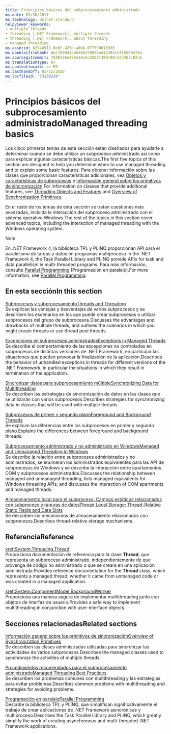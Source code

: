 ```yaml
---
title: Principios básicos del subprocesamiento administrado
ms.date: 03/30/2017
ms.technology: dotnet-standard
helpviewer_keywords:
- multiple threads
- threading [.NET Framework], multiple threads
- threading [.NET Framework], about threading
- managed threading
ms.assetid: b2944911-0e8f-427d-a8bb-077550618935
ms.openlocfilehash: bec769043ab630b37609bed12302ceff5b90474a
ms.sourcegitcommit: 7588136e355e10cbc2582f389c90c127363c02a5
ms.translationtype: HT
ms.contentlocale: es-ES
ms.lasthandoff: 03/15/2020
ms.locfileid: "73139228"
---
```

# <a name="managed-threading-basics"></a><span data-ttu-id="af47a-102">Principios básicos del subprocesamiento administrado</span><span class="sxs-lookup"><span data-stu-id="af47a-102">Managed threading basics</span></span>

<span data-ttu-id="af47a-103">Los cinco primeros temas de esta sección están diseñados para ayudarle a determinar cuándo se debe utilizar un subproceso administrado así como para explicar algunas características básicas.</span><span class="sxs-lookup"><span data-stu-id="af47a-103">The first five topics of this section are designed to help you determine when to use managed threading and to explain some basic features.</span></span> <span data-ttu-id="af47a-104">Para obtener información sobre las clases que proporcionan características adicionales, vea [Objetos y características de subprocesos](../../../docs/standard/threading/threading-objects-and-features.md) e [Información general sobre los primitivos de sincronización](../../../docs/standard/threading/overview-of-synchronization-primitives.md).</span><span class="sxs-lookup"><span data-stu-id="af47a-104">For information on classes that provide additional features, see [Threading Objects and Features](../../../docs/standard/threading/threading-objects-and-features.md) and [Overview of Synchronization Primitives](../../../docs/standard/threading/overview-of-synchronization-primitives.md).</span></span>  
  
 <span data-ttu-id="af47a-105">En el resto de los temas de esta sección se tratan cuestiones más avanzadas, incluida la interacción del subproceso administrado con el sistema operativo Windows.</span><span class="sxs-lookup"><span data-stu-id="af47a-105">The rest of the topics in this section cover advanced topics, including the interaction of managed threading with the Windows operating system.</span></span>  
  
> [!NOTE]
> <span data-ttu-id="af47a-106">En .NET Framework 4, la biblioteca TPL y PLINQ proporcionan API para el paralelismo de tareas y datos en programas multiproceso.</span><span class="sxs-lookup"><span data-stu-id="af47a-106">In the .NET Framework 4, the Task Parallel Library and PLINQ provide APIs for task and data parallelism in multi-threaded programs.</span></span> <span data-ttu-id="af47a-107">Para más información, consulte [Parallel Programming](../../../docs/standard/parallel-programming/index.md) (Programación en paralelo).</span><span class="sxs-lookup"><span data-stu-id="af47a-107">For more information, see [Parallel Programming](../../../docs/standard/parallel-programming/index.md).</span></span>  
  
## <a name="in-this-section"></a><span data-ttu-id="af47a-108">En esta sección</span><span class="sxs-lookup"><span data-stu-id="af47a-108">In this section</span></span>

 [<span data-ttu-id="af47a-109">Subprocesos y subprocesamiento</span><span class="sxs-lookup"><span data-stu-id="af47a-109">Threads and Threading</span></span>](../../../docs/standard/threading/threads-and-threading.md)  
 <span data-ttu-id="af47a-110">Se explican las ventajas y desventajas de varios subprocesos y se describen los escenarios en los que puede crear subprocesos o utilizar subprocesos del grupo de subprocesos.</span><span class="sxs-lookup"><span data-stu-id="af47a-110">Discusses the advantages and drawbacks of multiple threads, and outlines the scenarios in which you might create threads or use thread pool threads.</span></span>  
  
 [<span data-ttu-id="af47a-111">Excepciones en subprocesos administrados</span><span class="sxs-lookup"><span data-stu-id="af47a-111">Exceptions in Managed Threads</span></span>](../../../docs/standard/threading/exceptions-in-managed-threads.md)  
 <span data-ttu-id="af47a-112">Se describe el comportamiento de las excepciones no controladas en subprocesos de distintas versiones de .NET Framework, en particular las situaciones que pueden provocar la finalización de la aplicación.</span><span class="sxs-lookup"><span data-stu-id="af47a-112">Describes the behavior of unhandled exceptions in threads for different versions of the .NET Framework, in particular the situations in which they result in termination of the application.</span></span>  
  
 [<span data-ttu-id="af47a-113">Sincronizar datos para subprocesamiento múltiple</span><span class="sxs-lookup"><span data-stu-id="af47a-113">Synchronizing Data for Multithreading</span></span>](../../../docs/standard/threading/synchronizing-data-for-multithreading.md)  
 <span data-ttu-id="af47a-114">Se describen las estrategias de sincronización de datos en las clases que se utilizarán con varios subprocesos.</span><span class="sxs-lookup"><span data-stu-id="af47a-114">Describes strategies for synchronizing data in classes that will be used with multiple threads.</span></span>  
  
 [<span data-ttu-id="af47a-115">Subprocesos de primer y segundo plano</span><span class="sxs-lookup"><span data-stu-id="af47a-115">Foreground and Background Threads</span></span>](../../../docs/standard/threading/foreground-and-background-threads.md)  
 <span data-ttu-id="af47a-116">Se explican las diferencias entre los subprocesos en primer y segundo plano.</span><span class="sxs-lookup"><span data-stu-id="af47a-116">Explains the differences between foreground and background threads.</span></span>  
  
 [<span data-ttu-id="af47a-117">Subprocesamiento administrado y no administrado en Windows</span><span class="sxs-lookup"><span data-stu-id="af47a-117">Managed and Unmanaged Threading in Windows</span></span>](../../../docs/standard/threading/managed-and-unmanaged-threading-in-windows.md)  
 <span data-ttu-id="af47a-118">Se describe la relación entre subprocesos administrados y no administrados, se enumeran los administrados equivalentes para las API de subprocesos de Windows y se describe la interacción entre apartamentos COM y subprocesos administrados.</span><span class="sxs-lookup"><span data-stu-id="af47a-118">Discusses the relationship between managed and unmanaged threading, lists managed equivalents for Windows threading APIs, and discusses the interaction of COM apartments and managed threads.</span></span>  
  
 [<span data-ttu-id="af47a-119">Almacenamiento local para el subproceso: Campos estáticos relacionados con subproceso y ranuras de datos</span><span class="sxs-lookup"><span data-stu-id="af47a-119">Thread Local Storage: Thread-Relative Static Fields and Data Slots</span></span>](../../../docs/standard/threading/thread-local-storage-thread-relative-static-fields-and-data-slots.md)  
 <span data-ttu-id="af47a-120">Se describen los mecanismos de almacenamiento relacionados con subprocesos.</span><span class="sxs-lookup"><span data-stu-id="af47a-120">Describes thread-relative storage mechanisms.</span></span>  
  
## <a name="reference"></a><span data-ttu-id="af47a-121">Referencia</span><span class="sxs-lookup"><span data-stu-id="af47a-121">Reference</span></span>

 <xref:System.Threading.Thread>  
 <span data-ttu-id="af47a-122">Proporciona documentación de referencia para la clase **Thread**, que representa un subproceso administrado, independientemente de que provenga de código no administrado o que se creara en una aplicación administrada.</span><span class="sxs-lookup"><span data-stu-id="af47a-122">Provides reference documentation for the **Thread** class, which represents a managed thread, whether it came from unmanaged code or was created in a managed application.</span></span>  
  
 <xref:System.ComponentModel.BackgroundWorker>  
 <span data-ttu-id="af47a-123">Proporciona una manera segura de implementar multithreading junto con objetos de interfaz de usuario.</span><span class="sxs-lookup"><span data-stu-id="af47a-123">Provides a safe way to implement multithreading in conjunction with user-interface objects.</span></span>  
  
## <a name="related-sections"></a><span data-ttu-id="af47a-124">Secciones relacionadas</span><span class="sxs-lookup"><span data-stu-id="af47a-124">Related sections</span></span>

 [<span data-ttu-id="af47a-125">Información general sobre los primitivos de sincronización</span><span class="sxs-lookup"><span data-stu-id="af47a-125">Overview of Synchronization Primitives</span></span>](../../../docs/standard/threading/overview-of-synchronization-primitives.md)  
 <span data-ttu-id="af47a-126">Se describen las clases administradas utilizadas para sincronizar las actividades de varios subprocesos.</span><span class="sxs-lookup"><span data-stu-id="af47a-126">Describes the managed classes used to synchronize the activities of multiple threads.</span></span>  
  
 [<span data-ttu-id="af47a-127">Procedimientos recomendados para el subprocesamiento administrado</span><span class="sxs-lookup"><span data-stu-id="af47a-127">Managed Threading Best Practices</span></span>](../../../docs/standard/threading/managed-threading-best-practices.md)  
 <span data-ttu-id="af47a-128">Se describen los problemas comunes con multithreading y las estrategias para evitar problemas.</span><span class="sxs-lookup"><span data-stu-id="af47a-128">Describes common problems with multithreading and strategies for avoiding problems.</span></span>  
  
 [<span data-ttu-id="af47a-129">Programación en paralelo</span><span class="sxs-lookup"><span data-stu-id="af47a-129">Parallel Programming</span></span>](../../../docs/standard/parallel-programming/index.md)  
 <span data-ttu-id="af47a-130">Describe la biblioteca TPL y PLINQ, que simplifican significativamente el trabajo de crear aplicaciones de .NET Framework asincrónicas y multiproceso.</span><span class="sxs-lookup"><span data-stu-id="af47a-130">Describes the Task Parallel Library and PLINQ, which greatly simplify the work of creating asynchronous and multi-threaded .NET Framework applications.</span></span>
